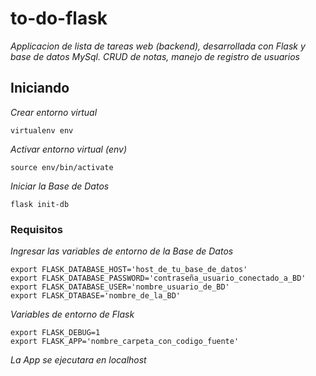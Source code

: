 # to-do-flask

_Applicacion de lista de tareas web (backend), desarrollada con Flask y base de datos MySql.
CRUD de notas, manejo de registro de usuarios_

##  Iniciando

_Crear entorno virtual_
```
virtualenv env
```
_Activar entorno virtual (env)_

```
source env/bin/activate
```
_Iniciar la Base de Datos_

```
flask init-db
```

### Requisitos

_Ingresar las variables de entorno de la Base de Datos_
```
export FLASK_DATABASE_HOST='host_de_tu_base_de_datos'
export FLASK_DATABASE_PASSWORD='contraseña_usuario_conectado_a_BD'
export FLASK_DATABASE_USER='nombre_usuario_de_BD'
export FLASK_DTABASE='nombre_de_la_BD'
```
_Variables de entorno de Flask_

```
export FLASK_DEBUG=1
export FLASK_APP='nombre_carpeta_con_codigo_fuente'
```
_La App se ejecutara en localhost_
